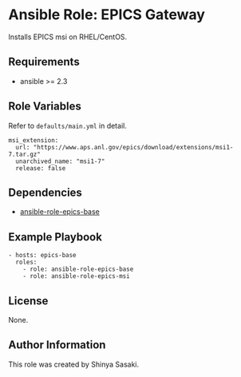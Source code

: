 # Ansible Role: EPICS Gateway

Installs EPICS msi on RHEL/CentOS.

## Requirements

- ansible >= 2.3

## Role Variables
Refer to `defaults/main.yml` in detail.
```
msi_extension: 
  url: "https://www.aps.anl.gov/epics/download/extensions/msi1-7.tar.gz"
  unarchived_name: "msi1-7"
  release: false
```

## Dependencies

- [ansible-role-epics-base](https://github.com/sasaki77/ansible-role-epics-base)

## Example Playbook
```
- hosts: epics-base
  roles:
    - role: ansible-role-epics-base
    - role: ansible-role-epics-msi
```

## License

None.

## Author Information

This role was created by Shinya Sasaki.
